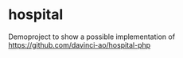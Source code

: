 # hospital
Demoproject to show a possible implementation of https://github.com/davinci-ao/hospital-php
